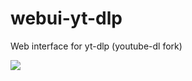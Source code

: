 # webui-yt-dlp
Web interface for yt-dlp (youtube-dl fork)

<img src="https://github.com/neoxnitro/webui-yt-dlp/blob/main/Capture.PNG">
